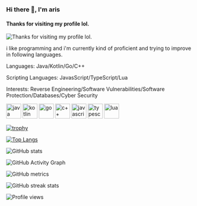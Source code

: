 ### Hi there 👋, I'm aris
#### Thanks for visiting my profile lol.
![Thanks for visiting my profile lol.](https://raw.githubusercontent.com/tenieTheFlower/tenieTheFlower/main/room.gif)

i like programming and i'm currently kind of proficient and trying to improve in following languages.

Languages: Java/Kotlin/Go/C++

Scripting Languages: JavasScript/TypeScript/Lua

Interests: Reverse Engineering/Software Vulnerabilities/Software Protection/Databases/Cyber Security


[<img src='https://img.icons8.com/color/48/000000/java-coffee-cup-logo--v1.png' alt='java' height='40'>](https://www.java.com/)  [<img src='https://img.icons8.com/color/48/000000/kotlin.png' alt='kotlin' height='40'>](https://kotlinlang.org/) 
[<img src='https://img.icons8.com/color/344/golang.png' alt='go' height='40'>](https://go.dev/)
[<img src='https://raw.githubusercontent.com/Benio101/cpp-logo/master/cpp_logo.png' alt='c++' height='40'>](https://www.cplusplus.com/)
[<img src='https://seeklogo.com/images/J/javascript-js-logo-2949701702-seeklogo.com.png' alt='javascript' height='40'>](https://www.javascript.com/)
[<img src='https://img.icons8.com/color/48/000000/typescript.png' alt='typescript' height='40'>](https://www.typescriptlang.org/) 
[<img src='https://raw.githubusercontent.com/tenieTheFlower/tenieTheFlower/main/lua.png' alt='lua' height='40'>](https://www.lua.org/)





[![trophy](https://github-profile-trophy.vercel.app/?username=tenieTheFlower)](https://github.com/ryo-ma/github-profile-trophy)

[![Top Langs](https://github-readme-stats.vercel.app/api/top-langs/?username=tenieTheFlower)](https://github.com/anuraghazra/github-readme-stats)

![GitHub stats](https://github-readme-stats.vercel.app/api?username=tenieTheFlower&show_icons=true&count_private=true)  

![GitHub Activity Graph](https://activity-graph.herokuapp.com/graph?username=tenieTheFlower)  

![GitHub metrics](https://metrics.lecoq.io/tenieTheFlower)  

![GitHub streak stats](https://github-readme-streak-stats.herokuapp.com/?user=tenieTheFlower)  

![Profile views](https://gpvc.arturio.dev/tenieTheFlower)  
